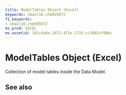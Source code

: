```yaml
---
title: ModelTables Object (Excel)
keywords: vbaxl10.chm935072
f1_keywords:
- vbaxl10.chm935072
ms.prod: EXCEL
ms.assetid: 1d1cda4a-2472-4f1e-2725-cc39b2cf086c
---
```



# ModelTables Object (Excel)

Collection of model tables inside the Data Model.


## See also



